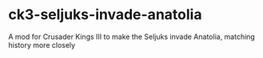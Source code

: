# ck3-seljuks-invade-anatolia
A mod for Crusader Kings III to make the Seljuks invade Anatolia, matching history more closely
